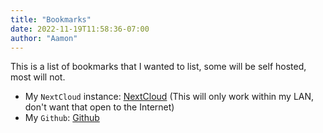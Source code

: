 ```yaml
---
title: "Bookmarks"
date: 2022-11-19T11:58:36-07:00
author: "Aamon"
---
```


This is a list of bookmarks that I wanted to list, some will be self hosted, most will not.

* My `NextCloud` instance: [NextCloud](http://aamonserver:81) (This will only work within my LAN, don't want that open to the Internet)
* My `Github`: [Github](github.aamon.xyz)
